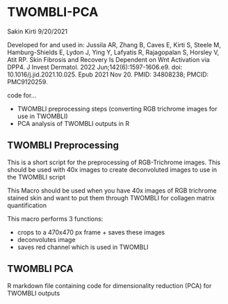 # TWOMBLI-PCA
Sakin Kirti 9/20/2021

Developed for and used in: Jussila AR, Zhang B, Caves E, Kirti S, Steele M, Hamburg-Shields E, Lydon J, Ying Y, Lafyatis R, Rajagopalan S, Horsley V, Atit RP. Skin Fibrosis and Recovery Is Dependent on Wnt Activation via DPP4. J Invest Dermatol. 2022 Jun;142(6):1597-1606.e9. doi: 10.1016/j.jid.2021.10.025. Epub 2021 Nov 20. PMID: 34808238; PMCID: PMC9120259.

code for...
- TWOMBLI preprocessing steps (converting RGB trichrome images for use in TWOMBLI)
- PCA analysis of TWOMBLI outputs in R

## TWOMBLI Preprocessing
This is a short script for the preprocessing of RGB-Trichrome images. This should be used with 40x images to create deconvoluted images to use in the TWOMBLI script

This Macro should be used when you have 40x images of RGB trichrome stained skin and want to put them through TWOMBLI for collagen matrix quantification

This macro performs 3 functions:
- crops to a 470x470 px frame + saves these images
- deconvolutes image
- saves red channel which is used in TWOMBLI

## TWOMBLI PCA
R markdown file containing code for dimensionality reduction (PCA) for TWOMBLI outputs
